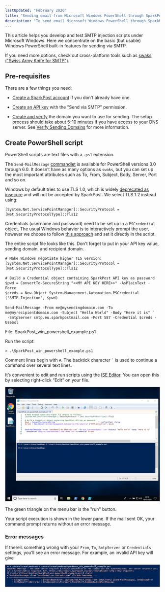 ```yaml
---
lastUpdated: "February 2020"
title: "Sending email from Microsoft Windows PowerShell through SparkPost"
description: "To send email Microsoft Windows PowerShell through SparkPost, there are only a few things you need to do First create a Spark Post account if you don't already have one Next create an API key with the Send via SMTP permission"
---
```


This article helps you develop and test SMTP injection scripts under Microsoft Windows. Here we concentrate on the basic (but usable) Windows PowerShell built-in features for sending via SMTP. 

If you need more options, check out cross-platform tools such as [swaks ("Swiss Army Knife for SMTP")](https://www.sparkpost.com/docs/tech-resources/smtp-injection-with-starttls-using-swaks/).

## Pre-requisites
There are a few things you need:
- [Create a SparkPost account](https://app.sparkpost.com/join) if you don't already have one.

- [Create an API key](https://app.sparkpost.com/account/credentials) with the "Send via SMTP" permission.

- [Create and verify](https://app.sparkpost.com/account/sending-domains) the domain you want to use for sending. The setup process should take about 5-10 minutes if you have access to your DNS server. See [Verify Sending Domains](https://www.sparkpost.com/docs/getting-started/getting-started-sparkpost/#step-2-verifying-domain-ownership) for more information.

## Create PowerShell script

PowerShell scripts are text files with a `.ps1` extension.
 
The `Send-MailMessage` [commandlet](https://docs.microsoft.com/en-us/powershell/module/microsoft.powershell.utility/send-mailmessage?view=powershell-6) is available for PowerShell versions 3.0 through 6.0. It doesn’t have as many options as `swaks`, but you can set up the most important attributes such as To, From, Subject, Body, Server, Port and so on.

Windows by default tries to use TLS 1.0, which is widely [deprecated as insecure](https://www.sparkpost.com/blog/tls-v1-0-deprecation/) and will not be accepted by SparkPost. We select TLS 1.2 instead using:
```
[System.Net.ServicePointManager]::SecurityProtocol = [Net.SecurityProtocolType]::Tls12
```
Credentials (username and password) need to be set up in a `PSCredential` object. The usual Windows behavior is to interactively prompt the user, however we choose to follow [this approach](https://blogs.msdn.microsoft.com/koteshb/2010/02/12/powershell-how-to-create-a-pscredential-object/) and set it directly in the script.

The entire script file looks like this. Don't forget to put in your API key value, sending domain, and recipient domain.

```
# Make Windows negotiate higher TLS version:
[System.Net.ServicePointManager]::SecurityProtocol = [Net.SecurityProtocolType]::Tls12
 
# Build a Credential object containing SparkPost API key as password
$pwd = ConvertTo-SecureString "<<MY API KEY HERE>>" -AsPlainText -Force
$creds = New-Object System.Management.Automation.PSCredential ("SMTP_Injection", $pwd)
 
Send-MailMessage -From me@mysendingdomain.com -To me@myrecipientdomain.com -Subject "Hello World" -Body "Here it is" `
 -SmtpServer smtp.eu.sparkpostmail.com -Port 587 -Credential $creds -UseSsl
```
File: SparkPost_win_powershell_example.ps1

Run the script:

```
> .\SparkPost_win_powershell_example.ps1
```

Comment lines begin with `#`. The backtick character `` ` `` is used to continue a command over several text lines.
 
It’s convenient to edit and run scripts using the [ISE Editor](https://docs.microsoft.com/en-us/powershell/scripting/components/ise/introducing-the-windows-powershell-ise?view=powershell-6). You can open this by selecting right-click “Edit” on your file.

![Windows PowerShell ISE](media/ms-windows-powershell/win-powershell-ise.png)

The green triangle on the menu bar is the "run" button.

Your script execution is shown in the lower pane. If the mail sent OK, your command prompt returns without an error message.

### Error messages
If there’s something wrong with your `From`, `To`, `SmtpServer` or `Credentials` settings, you’ll see an error message. For example, an invalid API key will give

![Windows PowerShell error](media/ms-windows-powershell/win-powershell-error.png)

